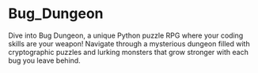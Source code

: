 # Bug_Dungeon
Dive into Bug Dungeon, a unique Python puzzle RPG where your coding skills are your weapon! Navigate through a mysterious dungeon filled with cryptographic puzzles and lurking monsters that grow stronger with each bug you leave behind.

